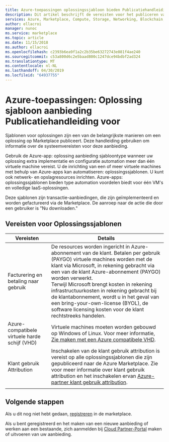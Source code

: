 ```yaml
---
title: Azure-toepassingen oplossingssjabloon bieden Publicatiehandleiding voor | Azure Marketplace
description: Dit artikel beschrijft de vereisten voor het publiceren van een oplossingssjabloon in de Azure Marketplace.
services: Azure, Marketplace, Compute, Storage, Networking, Blockchain, Security
author: ellacroi
manager: nunoc
ms.service: marketplace
ms.topic: article
ms.date: 11/15/2018
ms.author: ellacroi
ms.openlocfilehash: c2393b6ea9f1a2c2b35be63272743e081f4ae240
ms.sourcegitcommit: c53a800d6c2e5baad800c1247dce94bdbf2ad324
ms.translationtype: MT
ms.contentlocale: nl-NL
ms.lasthandoff: 04/30/2019
ms.locfileid: "64937755"
---
```

# <a name="azure-applications-solution-template-offer-publishing-guide"></a>Azure-toepassingen: Oplossing sjabloon aanbieding Publicatiehandleiding voor

Sjablonen voor oplossingen zijn een van de belangrijkste manieren om een oplossing op Marketplace publiceert. Deze handleiding gebruiken om informatie over de systeemvereisten voor deze aanbieding. 

Gebruik de Azure-app: oplossing aanbieding sjabloontype wanneer uw oplossing extra implementatie en configuratie automation meer dan één virtuele machine vereist. U de inrichting van een of meer virtuele machines met behulp van Azure-apps kan automatiseren: oplossingssjablonen. U kunt ook netwerk- en opslagresources inrichten. Azure-apps: oplossingssjablonen bieden type automation voordelen biedt voor één VM's en volledige IaaS-oplossingen.

Deze sjablonen zijn transactie-aanbiedingen, die zijn geïmplementeerd en worden gefactureerd via de Marketplace. De aanroep naar de actie die door een gebruiker is "Nu downloaden."


## <a name="requirements-for-solution-templates"></a>Vereisten voor Oplossingssjablonen

| **Vereisten** | **Details**  |
| ---------------  | -----------  |
|Facturering en betaling naar gebruik    |  De resources worden ingericht in Azure-abonnement van de klant. Betalen per gebruik (PAYGO) virtuele machines worden met de klant via Microsoft, in rekening gebracht via een van de klant Azure-abonnement (PAYGO) worden verwerkt.  <br/> Terwijl Microsoft brengt kosten in rekening infrastructuurkosten in rekening gebracht bij de klantabonnement, wordt u in het geval van een bring-your-own-license (BYOL), de software licensing kosten voor de klant rechtstreeks handelen.   |
|Azure-compatibele virtuele harde schijf (VHD)  |   Virtuele machines moeten worden gebouwd op Windows of Linux.  Voor meer informatie, [Zie maken met een Azure compatibele VHD](./cloud-partner-portal/virtual-machine/cpp-create-vhd.md). |
| Klant gebruik Attribution | Inschakelen van de klant gebruik attribution is vereist op alle oplossingssjablonen die zijn gepubliceerd naar de Azure Marketplace. Zie voor meer informatie over klant gebruik attribution en het inschakelen ervan [Azure-partner klant gebruik attribution](./azure-partner-customer-usage-attribution.md).  |
|  |  |

## <a name="next-steps"></a>Volgende stappen
Als u dit nog niet hebt gedaan, [registreren](https://azuremarketplace.microsoft.com/sell) in de marketplace.

Als u bent geregistreerd en het maken van een nieuwe aanbieding of werken aan een bestaande, zich aanmelden bij [Cloud Partner-Portal](https://cloudpartner.azure.com) maken of uitvoeren van uw aanbieding.
